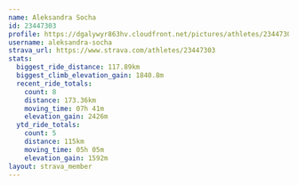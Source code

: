 ```yaml
---
name: Aleksandra Socha
id: 23447303
profile: https://dgalywyr863hv.cloudfront.net/pictures/athletes/23447303/14745546/4/large.jpg
username: aleksandra-socha
strava_url: https://www.strava.com/athletes/23447303
stats:
  biggest_ride_distance: 117.89km
  biggest_climb_elevation_gain: 1840.8m
  recent_ride_totals:
    count: 8
    distance: 173.36km
    moving_time: 07h 41m
    elevation_gain: 2426m
  ytd_ride_totals:
    count: 5
    distance: 115km
    moving_time: 05h 05m
    elevation_gain: 1592m
layout: strava_member
--- 
```

